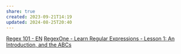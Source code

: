 ```yaml
---
share: true
created: 2023-09-21T14:19
updated: 2024-08-25T20:40
---
```

[Regex 101 - EN](https://regexlearn.com/learn/regex101)
[RegexOne - Learn Regular Expressions - Lesson 1: An Introduction, and the ABCs](https://regexone.com/)

